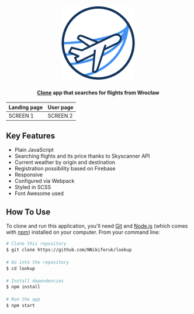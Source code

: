 <h1 align="center">
  <br>
  <a href="https://github.com/NNikiforuk/lookup"><img src="src/assets/logo.png" alt="lookup logo" width="200"></a>
  <br>
</h1>

<h4 align="center"> <a href="https://look-up.netlify.app/" target="_blank">Clone</a> app that searches for flights from Wrocław </h4>


|  Landing page            |  User page |
|---------------------|----------------------|
|SCREEN 1 | SCREEN 2 |


## Key Features

* Plain JavaScript
* Searching flights and its price thanks to Skyscanner API
* Current weather by origin and destination
* Registration possibility based on Firebase
* Responsive
* Configured via Webpack
* Styled in SCSS
* Font Awesome used

  
## How To Use

To clone and run this application, you'll need [Git](https://git-scm.com) and [Node.js](https://nodejs.org/en/download/) (which comes with [npm](http://npmjs.com)) installed on your computer. From your command line:

```bash
# Clone this repository
$ git clone https://github.com/NNikiforuk/lookup

# Go into the repository
$ cd lookup

# Install dependencies
$ npm install

# Run the app
$ npm start
```
